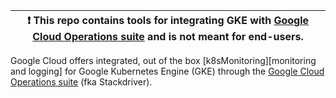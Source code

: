 | :exclamation:  This repo contains tools for integrating GKE with [Google Cloud Operations suite][cloudOperationsSite] and is not meant for end-users. |
|-----------------------------------------|


Google Cloud offers integrated, out of the box
[k8sMonitoring][monitoring and logging] for Google Kubernetes
Engine (GKE) through the 
[Google Cloud Operations suite][cloudOperationsSite] (fka Stackdriver).

[k8sMonitoring]: https://cloud.google.com/kubernetes-engine-monitoring
[cloudOperationsSite]: https://cloud.google.com/products/operations 
